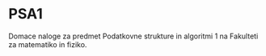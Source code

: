 # PSA1

Domace naloge za predmet Podatkovne strukture in algoritmi 1 na 
Fakulteti za matematiko in fiziko.